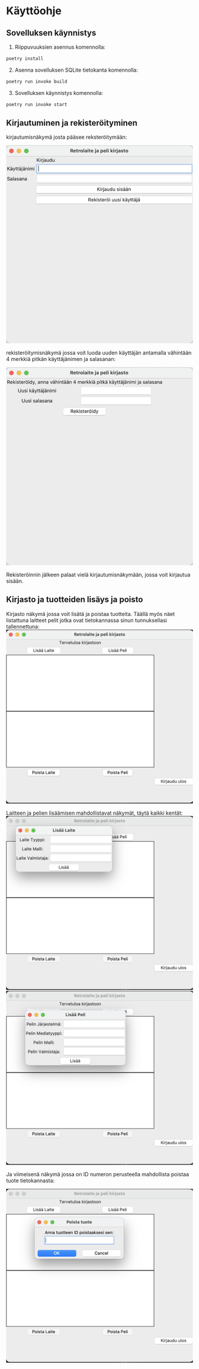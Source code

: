 # Käyttöohje



## Sovelluksen käynnistys

1. Riippuvuuksien asennus komennolla:

```bash
poetry install
```

2. Asenna sovelluksen SQLite tietokanta komennolla:

```bash
poetry run invoke build
```

3. Sovelluksen käynnistys komennolla:

```bash
poetry run invoke start
```


## Kirjautuminen ja rekisteröityminen
kirjautumisnäkymä josta pääsee reksteröitymään:

![](./kuvat/login.png)

rekisteröitymisnäkymä jossa voit luoda uuden käyttäjän antamalla vähintään 4 merkkiä pitkän käyttäjänimen ja salasanan:

![](./kuvat/register.png)

Rekisteröinnin jälkeen palaat vielä kirjautumisnäkymään, jossa voit kirjautua sisään.

## Kirjasto ja tuotteiden lisäys ja poisto

Kirjasto näkymä jossa voit lisätä ja poistaa tuotteita.
Täällä myös näet listattuna laitteet pelit jotka ovat tietokannassa sinun tunnuksellasi tallennettuna:
![](./kuvat/kirjasto.png)

Laitteen ja pelien lisäämisen mahdollistavat näkymät, täytä kaikki kentät:
![](./kuvat/lisaalaite.png)
![](./kuvat/lisaapeli.png)

Ja viimeisenä näkymä jossa on ID numeron perusteella mahdollista poistaa tuote tietokannasta:

![](./kuvat/poistatuote.png)






